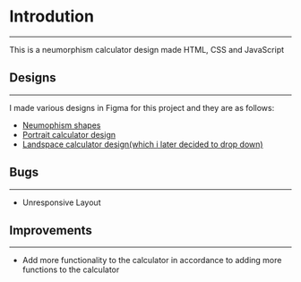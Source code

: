 # Introdution
---------------
This is a neumorphism calculator design made HTML, CSS and JavaScript

## Designs
---------------
I made various designs in Figma for this project and they are as follows:<br />
* [Neumophism shapes](https://www.figma.com/file/S5U9rJ9a1IkvZC0LTO7SXm/neumorphismShapes)<br />
* [Portrait calculator design](https://www.figma.com/file/tGBHTWQp0KOLjkttrKesYT/NeumorphismCalculatorPortrait)<br />
* [Landspace calculator design(which i later decided to drop down)](https://www.figma.com/file/tGBHTWQp0KOLjkttrKesYT/NeumorphismCalculatorPortrait)
	
## Bugs
---------------
* Unresponsive Layout

## Improvements
---------------
* Add more functionality to the calculator in accordance to adding more functions to the calculator
